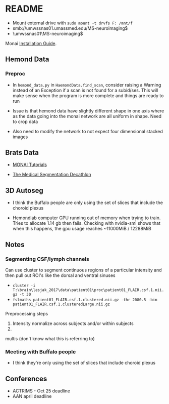 # README

- Mount external drive with `sudo mount -t drvfs F: /mnt/f` 
- smb://umwssnas01.umassmed.edu/MS-neuroimaging$
- \\umwssnas01\MS-neuroimaging$


Monai [Installation Guide](https://docs.monai.io/en/stable/installation.html). 

## Hemond Data

### Preproc

- In `hemond_data.py` in `HaemondData.find_scan`, consider raising a Warning instead of an Exception if a scan is not found for a subid/ses. This will make sense when the program is more complete and things are ready to run

- Issue is that hemond data have slightly different shape in one axis where as the data going into the monai network are all uniform in shape. Need to crop data
- Also need to modify the network to not expect four dimensional stacked images


## Brats Data

- [MONAI Tutorials](https://github.com/Project-MONAI/tutorials)

- [The Medical Segmentation Decathlon](https://www.nature.com/articles/s41467-022-30695-9)

## 3D Autoseg

- I think the Buffalo people are only using the set of slices that include the choroid plexus

- Hemondlab computer GPU running out of memory when trying to train. Tries to allocate 1.14 gb then fails. Checking with nvidia-smi shows that when this happens, the gpu usage reaches ~11000MiB / 12288MiB

## Notes

### Segmenting CSF/lymph channels

Can use cluster to segment continuous regions of a particular intensity and then pull out ROI's like the dorsal and ventral sinuses

- `cluster -i T:\brain\lesjak_2017\data\patient01\proc\patient01_FLAIR.csf.1.nii.gz -t 30`
- `fslmaths patient01_FLAIR.csf.1.clustered.nii.gz -thr 2080.5 -bin patient01_FLAIR.csf.1.clusteredLarge.nii.gz`

Preprocessing steps

1. Intensity normalize across subjects and/or within subjects
2. 

multis (don't know what this is referring to)

### Meeting with Buffalo people

- I think they're only using the set of slices that include choroid plexus


## Conferences

- ACTRIMS - Oct 25 deadline
- AAN april deadline
